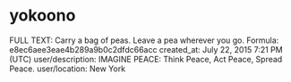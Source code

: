 # yokoono

FULL TEXT: Carry a bag of peas. Leave a pea wherever you go.
Formula: e8ec6aee3eae4b289a9b0c2dfdc66acc
created_at: July 22, 2015 7:21 PM (UTC)
user/description: IMAGINE PEACE: Think Peace, Act Peace, Spread Peace.
user/location: New York